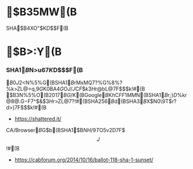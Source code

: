 # $B35MW(B
SHA$B4XO"$K$D$$$F(B

# $B>\:Y(B

### SHA1$B$N>u67$K$D$$$F(B
$B0J2<$N%5%$%H$G(BSHA1$B$rMxMQ$7$?%G%8%?%k>ZL@=q$,$9$G$K0BA4$G$O$J$/$J$C$F$$$k$3$H$r@bL@$7$F$$$k!#(B
$B$3$N%5%$%H$O(B2017$BG/$K(BGoogle$B$K$h$C$FF1MM$N(BSHA1$B%O%C%7%eCM$r;}$D%U%!%$%k$r@8@.$G$-$F$7$^$&$3$H$r>ZL@$7$?!#(BSHA256$B$d(BSHA3$B$X$N0\9T$r?d>)$7$F$$$k!#(B
- https://shattered.it/

CA/Browser$B%U%)!<%i%`$G$b(BSHA1$B$NH/9T$O5v2D$7$F$$$J$$!#(B
- https://cabforum.org/2014/10/16/ballot-118-sha-1-sunset/
